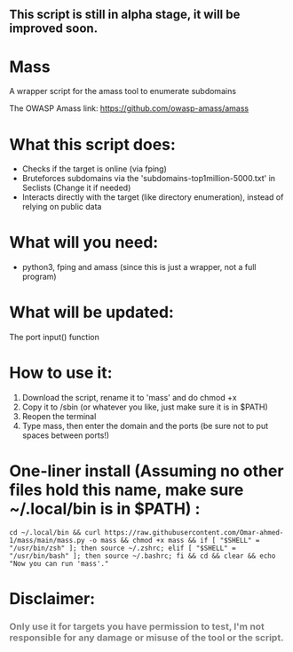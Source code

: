 <H2>This script is still in alpha stage, it will be improved soon.</H2>

# Mass
A wrapper script for the amass tool to enumerate subdomains

The OWASP Amass link: <a href="https://github.com/owasp-amass/amass">https://github.com/owasp-amass/amass</a>

# What this script does:

* Checks if the target is online (via fping)
* Bruteforces subdomains via the 'subdomains-top1million-5000.txt' in Seclists (Change it if needed)
* Interacts directly with the target (like directory enumeration), instead of relying on public data

# What will you need:
* python3, fping and amass (since this is just a wrapper, not a full program)

# What will be updated:
The port input() function

# How to use it:
1. Download the script, rename it to 'mass' and do chmod +x
2. Copy it to /sbin (or whatever you like, just make sure it is in $PATH)
3. Reopen the terminal
4. Type mass, then enter the domain and the ports (be sure not to put spaces between ports!)


# One-liner install (Assuming no other files hold this name, make sure ~/.local/bin is in $PATH) :
```cd ~/.local/bin && curl https://raw.githubusercontent.com/Omar-ahmed-1/mass/main/mass.py -o mass && chmod +x mass && if [ "$SHELL" = "/usr/bin/zsh" ]; then source ~/.zshrc; elif [ "$SHELL" = "/usr/bin/bash" ]; then source ~/.bashrc; fi && cd && clear && echo "Now you can run 'mass'."```


# Disclaimer:
  <h3 style="color:grey;">Only use it for targets you have permission to test, I'm not responsible for any damage or misuse of the tool or the script.</h3>
